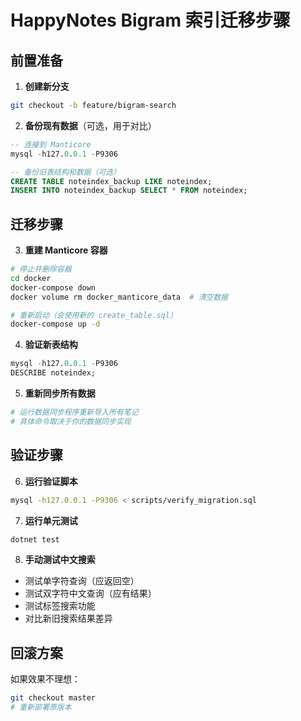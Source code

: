 # HappyNotes Bigram 索引迁移步骤

## 前置准备

1. **创建新分支**
```bash
git checkout -b feature/bigram-search
```

2. **备份现有数据**（可选，用于对比）
```sql
-- 连接到 Manticore
mysql -h127.0.0.1 -P9306

-- 备份旧表结构和数据（可选）
CREATE TABLE noteindex_backup LIKE noteindex;
INSERT INTO noteindex_backup SELECT * FROM noteindex;
```

## 迁移步骤

3. **重建 Manticore 容器**
```bash
# 停止并删除容器
cd docker
docker-compose down
docker volume rm docker_manticore_data  # 清空数据

# 重新启动（会使用新的 create_table.sql）
docker-compose up -d
```

4. **验证新表结构**
```sql
mysql -h127.0.0.1 -P9306
DESCRIBE noteindex;
```

5. **重新同步所有数据**
```bash
# 运行数据同步程序重新导入所有笔记
# 具体命令取决于你的数据同步实现
```

## 验证步骤

6. **运行验证脚本**
```bash
mysql -h127.0.0.1 -P9306 < scripts/verify_migration.sql
```

7. **运行单元测试**
```bash
dotnet test
```

8. **手动测试中文搜索**
- 测试单字符查询（应返回空）
- 测试双字符中文查询（应有结果）
- 测试标签搜索功能
- 对比新旧搜索结果差异

## 回滚方案

如果效果不理想：
```bash
git checkout master
# 重新部署原版本
```